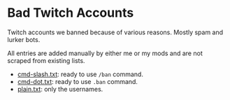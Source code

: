# Bad Twitch Accounts

Twitch accounts we banned because of various reasons. Mostly spam and lurker bots.

All entries are added manually by either me or my mods and are not scraped from existing lists.

- [cmd-slash.txt](list/cmd-slash.txt): ready to use `/ban` command.
- [cmd-dot.txt](list/cmd-dot.txt): ready to use `.ban` command.
- [plain.txt](list/plain.txt): only the usernames.
